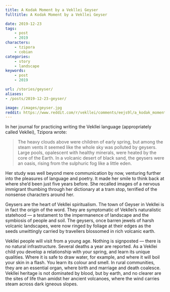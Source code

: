 ```yaml
---
title: A Kodak Moment by a Vekllei Geyser
fulltitle: A Kodak Moment by a Vekllei Geyser

date: 2019-12-23
tags:
    - post
    - 2019
characters:
    - tzipora
    - cobian
categories:
    - story
    - landscape
keywords:
    - post
    - 2019

url: /stories/geyser/
aliases:
- /posts/2019-12-23-geyser/

image: /images/geyser.jpg
reddit: https://www.reddit.com/r/vekllei/comments/eejs9l/a_kodak_moment_by_a_vekllei_geyser/
---
```


In her journal for practicing writing the Vekllei language (appropriately called Vekllei), Tzipora wrote:

>The heavy clouds above were children of early spring, but among the steam vents it seemed like the whole sky was polluted by geysers. Large pools, opalescent with healthy minerals, were heated by the core of the Earth. In a volcanic desert of black sand, the geysers were an oasis, rising from the sulphuric fog like a little eden.

Her study was well beyond mere communication by now, venturing further into the pleasures of language and poetry. It made her smile to think back at where she’d been just five years before. She recalled images of a nervous immigrant thumbing through her dictionary at a tram stop, terrified of the nonsense characters around her.

Geysers are the heart of Vekllei spiritualism. The town of Geyser in Vekllei is in fact the origin of the word. They are symptomatic of Vekllei’s naturalistic statehood — a testament to the impermanence of landscape and the symbiosis of people and soil. The geysers, once barren jewels of harsh volcanic landscapes, were now ringed by foliage at their edges as the seeds unwittingly carried by travellers blossomed in rich volcanic earth.

Vekllei people will visit from a young age. Nothing is signposted — there is no natural infrastructure. Several deaths a year are reported. As a Vekllei child you develop a relationship with your spring, and learn its unique qualities. Where it is safe to draw water, for example, and where it will boil your skin in a flash. You learn its colour and smell. In rural communities, they are an essential organ, where birth and marriage and death coalesce. Vekllei heritage is not dominated by blood, but by earth, and no clearer are the sites of life than amidst her ancient volcanoes, where the wind carries steam across dark igneous slopes.

